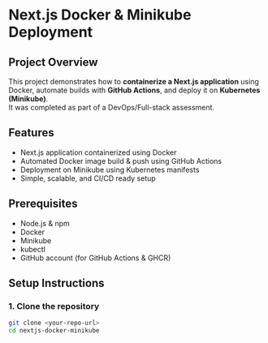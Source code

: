 # Next.js Docker & Minikube Deployment

## Project Overview
This project demonstrates how to **containerize a Next.js application** using Docker, automate builds with **GitHub Actions**, and deploy it on **Kubernetes (Minikube)**.  
It was completed as part of a DevOps/Full-stack assessment.

## Features
- Next.js application containerized using Docker
- Automated Docker image build & push using GitHub Actions
- Deployment on Minikube using Kubernetes manifests
- Simple, scalable, and CI/CD ready setup

## Prerequisites
- Node.js & npm
- Docker
- Minikube
- kubectl
- GitHub account (for GitHub Actions & GHCR)

## Setup Instructions

### 1. Clone the repository
```bash
git clone <your-repo-url>
cd nextjs-docker-minikube
